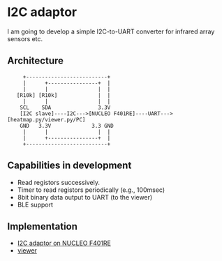 # I2C adaptor

I am going to develop a simple I2C-to-UART converter for infrared array sensors etc.

## Architecture

```  
     +--------------------------+
     |      +----------------+  |
     |      |                |  |
   [R10k] [R10k]             |  |
     |      |                |  |
    SCL    SDA               3.3V
    [I2C slave]----I2C--->[NUCLEO F401RE]----UART--->[heatmap.py/viewer.py/PC]
    GND   3.3V             3.3 GND
     |      |                |  |
     |      +----------------+  |
     +--------------------------+
```

## Capabilities in development

- Read registors successively.
- Timer to read registors periodically (e.g., 100msec)
- 8bit binary data output to UART (to the viewer)
- BLE support

## Implementation

- [I2C adaptor on NUCLEO F401RE](./stm32)
- [viewer](./viewer)
